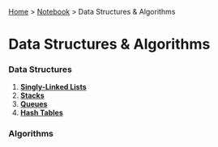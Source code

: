 <a href="../../">Home</a> > <a href="../notebook">Notebook</a> > Data Structures & Algorithms

# Data Structures & Algorithms



### Data Structures

1. **<a href="./singly-linked-lists">Singly-Linked Lists</a>**
2. **<a href="./stacks">Stacks</a>**
3. **<a href="./queues">Queues</a>**
4. **<a href="./hash-tables">Hash Tables</a>**



### Algorithms



